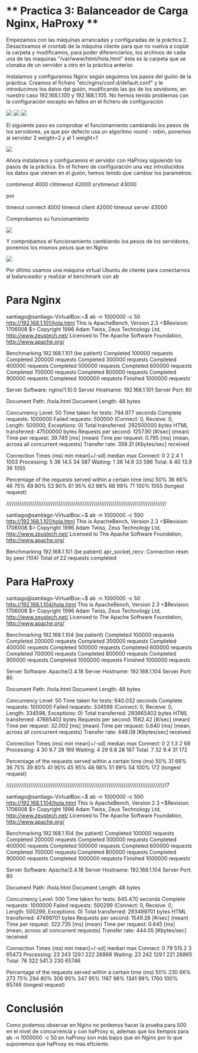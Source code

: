 ** Practica 3: Balanceador de Carga Nginx, HaProxy **
=======================================================


Empezamos con las máquinas arrancadas y configuradas de la práctica 2.
Desactivamos el crontab de la máquina cliente para que no vuelva a copiar la carpeta y modificamos, para poder diferenciarlos, los archivos de cada una de las maquinas "/var/www/html/hola.html" ésta es la carpeta que se clonaba de un servidor a otro en la práctica anterior.

Instalamos y configuramos Nginx según seguimos los pasos del guión de la práctica.
Creamos el fichero "etc/nginx/conf.d/default.conf" y le introducimos los datos del guión, modificando las ips de los sevidores, en nuestro caso 192.168.1.100 y 192.168.1.105.
No hemos tenido problemas con la configuración excepto en fallos en el fichero de configuración



<img src="./imagenes/ipP1.png"/>

<img src="./imagenes/ipP2.png"/>

<img src="./imagenes/Nginx.png"/>


El siguiente paso es comprobar el funcionamiento cambiando los pesos de los servidores, ya que por defecto usa un algoritmo round - robin, ponemos al servidor 2 weight=2 y al 1 weight=1 

<img src="./imagenes/PruebaPesosNginx.png"/>


Ahora instalamos y configuramos el servidor con HaProxy siguiendo los pasos de la práctica.
En el fichero de configuración una vez introducidos los datos que vienen en el guión, hemos tenido que cambiar los parametros:


contimeout 4000
clitimeout 42000
srvtimeout 43000

por 

timeout connect 4000
timeout client 	42000
timeout server 	43000


Comprobamos su funcionamiento


<img src="./imagenes/HaProxy.png"/>

Y comprobamos el funcionamiento cambiando los pesos de los servidores, ponemos los mismos pesos que en Nginx

<img src="./imagenes/PruebaPesosHaProxy.png"/>


Por último usamos una máquina virtual Ubuntu de cliente para conectarnos al balanceador y realizar el benchmark con ab

Para Nginx
==========


santiago@santiago-VirtualBox:~$ ab -n 1000000 -c 50 http://192.168.1.101/hola.html
This is ApacheBench, Version 2.3 <$Revision: 1706008 $>
Copyright 1996 Adam Twiss, Zeus Technology Ltd, http://www.zeustech.net/
Licensed to The Apache Software Foundation, http://www.apache.org/

Benchmarking 192.168.1.101 (be patient)
Completed 100000 requests
Completed 200000 requests
Completed 300000 requests
Completed 400000 requests
Completed 500000 requests
Completed 600000 requests
Completed 700000 requests
Completed 800000 requests
Completed 900000 requests
Completed 1000000 requests
Finished 1000000 requests


Server Software:        nginx/1.10.0
Server Hostname:        192.168.1.101
Server Port:            80

Document Path:          /hola.html
Document Length:        48 bytes

Concurrency Level:      50
Time taken for tests:   794.977 seconds
Complete requests:      1000000
Failed requests:        500000
   (Connect: 0, Receive: 0, Length: 500000, Exceptions: 0)
Total transferred:      292500000 bytes
HTML transferred:       47500000 bytes
Requests per second:    1257.90 [#/sec] (mean)
Time per request:       39.749 [ms] (mean)
Time per request:       0.795 [ms] (mean, across all concurrent requests)
Transfer rate:          359.31 [Kbytes/sec] received

Connection Times (ms)
              min  mean[+/-sd] median   max
Connect:        0    2   2.4      1    1003
Processing:     5   38  14.5     34     587
Waiting:        1   38  14.6     33     586
Total:          8   40  13.9     36    1055

Percentage of the requests served within a certain time (ms)
  50%     36
  66%     46
  75%     49
  80%     53
  90%     61
  95%     63
  98%     68
  99%     71
 100%   1055 (longest request)



//////////////////////////////////////////////////////////////////////////////////////

santiago@santiago-VirtualBox:~$ ab -n 1000000 -c 500 http://192.168.1.101/hola.html
This is ApacheBench, Version 2.3 <$Revision: 1706008 $>
Copyright 1996 Adam Twiss, Zeus Technology Ltd, http://www.zeustech.net/
Licensed to The Apache Software Foundation, http://www.apache.org/

Benchmarking 192.168.1.101 (be patient)
apr_socket_recv: Connection reset by peer (104)
Total of 22 requests completed


Para HaProxy
============

santiago@santiago-VirtualBox:~$ ab -n 1000000 -c 50 http://192.168.1.104/hola.html
This is ApacheBench, Version 2.3 <$Revision: 1706008 $>
Copyright 1996 Adam Twiss, Zeus Technology Ltd, http://www.zeustech.net/
Licensed to The Apache Software Foundation, http://www.apache.org/

Benchmarking 192.168.1.104 (be patient)
Completed 100000 requests
Completed 200000 requests
Completed 300000 requests
Completed 400000 requests
Completed 500000 requests
Completed 600000 requests
Completed 700000 requests
Completed 800000 requests
Completed 900000 requests
Completed 1000000 requests
Finished 1000000 requests


Server Software:        Apache/2.4.18
Server Hostname:        192.168.1.104
Server Port:            80

Document Path:          /hola.html
Document Length:        48 bytes

Concurrency Level:      50
Time taken for tests:   640.032 seconds
Complete requests:      1000000
Failed requests:        334598
   (Connect: 0, Receive: 0, Length: 334598, Exceptions: 0)
Total transferred:      293665402 bytes
HTML transferred:       47665402 bytes
Requests per second:    1562.42 [#/sec] (mean)
Time per request:       32.002 [ms] (mean)
Time per request:       0.640 [ms] (mean, across all concurrent requests)
Transfer rate:          448.08 [Kbytes/sec] received

Connection Times (ms)
              min  mean[+/-sd] median   max
Connect:        0    2   1.3      2      68
Processing:     4   30   9.7     28     169
Waiting:        4   29   9.8     28     167
Total:          7   32   9.4     31     172

Percentage of the requests served within a certain time (ms)
  50%     31
  66%     36
  75%     39
  80%     41
  90%     45
  95%     48
  98%     51
  99%     54
 100%    172 (longest request)


//////////////////////////////////////////////////////////////////////////////////////7

santiago@santiago-VirtualBox:~$ ab -n 1000000 -c 500 http://192.168.1.104/hola.html
This is ApacheBench, Version 2.3 <$Revision: 1706008 $>
Copyright 1996 Adam Twiss, Zeus Technology Ltd, http://www.zeustech.net/
Licensed to The Apache Software Foundation, http://www.apache.org/

Benchmarking 192.168.1.104 (be patient)
Completed 100000 requests
Completed 200000 requests
Completed 300000 requests
Completed 400000 requests
Completed 500000 requests
Completed 600000 requests
Completed 700000 requests
Completed 800000 requests
Completed 900000 requests
Completed 1000000 requests
Finished 1000000 requests


Server Software:        Apache/2.4.18
Server Hostname:        192.168.1.104
Server Port:            80

Document Path:          /hola.html
Document Length:        48 bytes

Concurrency Level:      500
Time taken for tests:   645.470 seconds
Complete requests:      1000000
Failed requests:        500299
   (Connect: 0, Receive: 0, Length: 500299, Exceptions: 0)
Total transferred:      293499701 bytes
HTML transferred:       47499701 bytes
Requests per second:    1549.26 [#/sec] (mean)
Time per request:       322.735 [ms] (mean)
Time per request:       0.645 [ms] (mean, across all concurrent requests)
Transfer rate:          444.05 [Kbytes/sec] received

Connection Times (ms)
              min  mean[+/-sd] median   max
Connect:        0   79 515.2      3   65473
Processing:    23  243 129.1    222   26868
Waiting:       23  242 129.1    221   26865
Total:         76  322 541.3    230   65746

Percentage of the requests served within a certain time (ms)
  50%    230
  66%    273
  75%    294
  80%    306
  90%    347
  95%   1167
  98%   1341
  99%   1760
 100%  65746 (longest request)


Conclusión
===========

Como podemos observar en Nginx no podemos hacer la prueba para 500 en el nivel de concurrencia y con haProxy si, ademas que los tiempos para ab -n 1000000 -c 50 en haProxy son más bajos que en Nginx por lo que suponemos que haProxy es mas eficiente.




